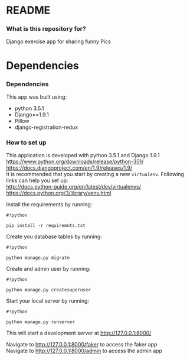 # README #

### What is this repository for? ###

Django exercise app for sharing funny Pics

Dependencies
=============
### Dependencies ###

This app was built using:
* python 3.5.1
* Django==1.9.1
* Pillow
* django-registration-redux


### How to set up ###
This application is developed with python 3.5.1 and Django 1.9.1     
https://www.python.org/downloads/release/python-351/   
https://docs.djangoproject.com/en/1.9/releases/1.9/    
It is recommended that you start by creating a new ``virtualenv``. Following links can help you set up:    
http://docs.python-guide.org/en/latest/dev/virtualenvs/    
https://docs.python.org/3/library/venv.html

Install the requirements by running:
```
#!python

pip install -r requiremnts.txt
```
Create you database tables by running:
```
#!python

python manage.py migrate
```
Create and admin user by running:
```
#!python

python manage.py createsuperuser
```
Start your local server by running:
```
#!python

python manage.py runserver
```
This will start a development server at http://127.0.0.1:8000/

Navigate to http://127.0.0.1:8000/faker to access the faker app    
Navigate to http://127.0.0.1:8000/admin to access the admin app